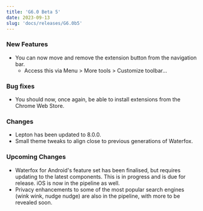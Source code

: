 ```yaml
---
title: 'G6.0 Beta 5'
date: 2023-09-13
slug: 'docs/releases/G6.0b5'
---
```


### New Features

- You can now move and remove the extension button from the navigation bar.
  - Access this via Menu > More tools > Customize toolbar...

### Bug fixes

- You should now, once again, be able to install extensions from the Chrome Web Store.

### Changes

- Lepton has been updated to 8.0.0.
- Small theme tweaks to align close to previous generations of Waterfox.

### Upcoming Changes

- Waterfox for Android's feature set has been finalised, but requires updating to the latest components. This is in progress and is due for release. iOS is now in the pipeline as well.
- Privacy enhancements to some of the most popular search engines (wink wink, nudge nudge) are also in the pipeline, with more to be revealed soon.
